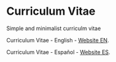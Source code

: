 # Curriculum Vitae

Simple and minimalist curriculm vitae

Curriculum Vitae - English -  [Website EN](https://lopezmuzas.github.io/resume/).

Curriculum Vitae - Español - [Website ES](https://lopezmuzas.github.io/resume/index_es.html).
